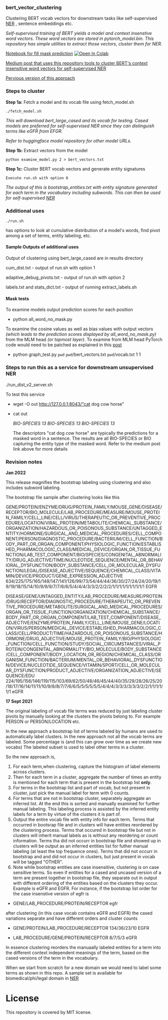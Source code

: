 ### bert_vector_clustering
Clustering  BERT vocab vectors for downstream tasks like self-supervised [NER](https://github.com/ajitrajasekharan/unsupervised_NER.git) , sentence embeddings etc.

_Self-supervised training of BERT yields a model and context insenstive  word vectors. These word vectors are stored in pytorch_model.bin. This repository has simple utilities to extract those vectors, cluster them for NER._

[Notebook for fill mask prediction](https://colab.research.google.com/github/ajitrajasekharan/bert_vector_clustering/blob/master/test_notebook.ipynb)  [![Open In Colab](https://colab.research.google.com/assets/colab-badge.svg)](https://colab.research.google.com/github/ajitrajasekharan/bert_vector_clustering/blob/master/test_notebook.ipynb) 



[Medium post that uses this repository tools to cluster BERT's context insensitive word vectors for self-supervised NER](https://towardsdatascience.com/ssl-could-avoid-supervised-learning-fd049a27cd1b?sk=5ce99b4e052e7c16a64cc2a335f827e8)

[Pervious version of this approach](https://towardsdatascience.com/unsupervised-ner-using-bert-2d7af5f90b8a)


### Steps to cluster

**Step 1a:** Fetch a model and its vocab file using fetch_model.sh
	
	./fetch_model.sh
	

_This will download bert_large_cased and its vocab for testing. Cased models are preferred for self-supervised NER since they can distinguish terms like eGFR from EFGR._
	
_Refer to huggingface model repository for other model URLs._

**Step 1b:** Extract vectors from the model
	
	python examine_model.py 2 > bert_vectors.txt	

**Step 1c:** Cluster BERT vocab vectors and generate entity signatures
	
	Execute run.sh with option 6


_The output of this is bootstrap_entities.txt with entity signature generated for each term in the vocabulary including subwords. This can then be used for self-supervised [NER](https://github.com/ajitrajasekharan/unsupervised_NER.git)_


### Additional uses 

	./run.sh 

has options to look at cumulative distribution of a model's words, find pivot among a set of terms, entity labeling,  etc.

#### Sample Outputs of additional uses

Output of clustering using bert_large_cased are in results directory

cum_dist.txt - output of run.sh with option 1

adaptive_debug_pivots.txt - output of run.sh with option 2

labels.txt and stats_dict.txt - output of running extract_labels.sh

#### Mask tests

To examine models output prediction scores for each position 

- python all_word_no_mask.py

To examine the cosine values as well as bias values with output vectors *(which leads to the prediction scores displayed by all_word_no_mask.py)*  from the MLM head *(or topmost layer)*. To examine from MLM head PyTorch code would need to be patched as explained in this [post](https://towardsdatascience.com/swiss-army-knife-for-unsupervised-task-solving-26f9acf7c023?source=friends_link&sk=6d4bc39010d8026d4bf1a394a90c08f3)

 - python graph_test.py `pwd`  `pwd`/bert_vectors.txt `pwd`/vocab.txt 1 1


### Steps to run this as a service for downstream unsupervised NER

./run_dist_v2_server.sh 

To test this service 

- wget -O out http://127.0.0.1:8043/"cat dog cow horse"

- cat out
  
  *BIO-SPECIES 13 BIO-SPECIES 13 BIO-SPECIES 13*
  
  The descriptors "cat dog cow horse" are typically the predictions for a masked word in a sentence. The results are all BIO-SPECIES or BIO capturing the entity type of the masked word. Refer to the medium post link above for more details





### Revision notes

**Jan 2022**

This release magnifies the bootstrap labeling using clustering and also includes subword labeling.

The bootstrap file sample after clustering looks like this 

GENE/PROTEIN/ENZYME/DRUG/PROTEIN_FAMILY/MOUSE_GENE/DISEASE/RECEPTOR/BIO_MOLECULE/LAB_PROCEDURE/MEASURE/MOUSE_PROTEIN_FAMILY/CELL_LINE/CELL/VIRUS/THERAPEUTIC_OR_PREVENTIVE_PROCEDURE/LOCATION/VIRAL_PROTEIN/METABOLITE/CHEMICAL_SUBSTANCE/ORGANIZATION/HAZARDOUS_OR_POISONOUS_SUBSTANCE/UNTAGGED_ENTITY/HORMONE/SURGICAL_AND_MEDICAL_PROCEDURES/CELL_COMPONENT/PERSON/DIAGNOSTIC_PROCEDURE/BACTERIUM/CELL_FUNCTION/BODY_PART_OR_ORGAN_COMPONENT/PHYSIOLOGIC_FUNCTION/ESTABLISHED_PHARMACOLOGIC_CLASS/MEDICAL_DEVICE/ORGAN_OR_TISSUE_FUNCTION/LAB_TEST_COMPONENT/BIO/SPECIES/CONGENITAL_ABNORMALITY/DRUG_ADJECTIVE/TIME/NUCLEOTIDE_SEQUENCE/MENTAL_OR_BEHAVIORAL_DYSFUNCTION/BODY_SUBSTANCE/CELL_OR_MOLECULAR_DYSFUNCTION/LEGAL/DISEASE_ADJECTIVE/SEQUENCE/CHEMICAL_CLASS/VITAMIN/DEVICE/PRODUCT/GENE_EXPRESSION_ADJECTIVE 634/225/175/165/148/147/141/126/99/73/54/44/44/36/30/27/24/24/20/19/19/19/18/15/14/10/9/9/9/7/7/6/6/5/4/4/4/3/3/2/2/2/2/1/1/1/1/1/1/1/1/1/1 EGFR

DISEASE/GENE/UNTAGGED_ENTITY/LAB_PROCEDURE/MEASURE/PROTEIN/DRUG/RECEPTOR/DIAGNOSTIC_PROCEDURE/THERAPEUTIC_OR_PREVENTIVE_PROCEDURE/METABOLITE/SURGICAL_AND_MEDICAL_PROCEDURES/ORGAN_OR_TISSUE_FUNCTION/ORGANIZATION/CHEMICAL_SUBSTANCE/BODY_PART_OR_ORGAN_COMPONENT/LAB_TEST_COMPONENT/DISEASE_ADJECTIVE/ENZYME/PROTEIN_FAMILY/CELL_LINE/MOUSE_GENE/LOCATION/VIRUS/PERSON/MEDICAL_DEVICE/ESTABLISHED_PHARMACOLOGIC_CLASS/CELL/PRODUCT/TIME/HAZARDOUS_OR_POISONOUS_SUBSTANCE/HORMONE/DRUG_ADJECTIVE/MOUSE_PROTEIN_FAMILY/BIO/PHYSIOLOGIC_FUNCTION/CELL_FUNCTION/STUDY/SOCIAL_CIRCUMSTANCES/VIRAL_PROTEIN/CONGENITAL_ABNORMALITY/BIO_MOLECULE/BODY_SUBSTANCE/CELL_COMPONENT/BODY_LOCATION_OR_REGION/CHEMICAL_CLASS/ORGANISM_FUNCTION/BACTERIUM/MENTAL_OR_BEHAVIORAL_DYSFUNCTION/DEVICE/NUCLEOTIDE_SEQUENCE/VITAMIN/SPORT/CELL_OR_MOLECULAR_DYSFUNCTION/PRODUCT_ADJECTIVE/ORGANIZATION_ADJECTIVE/SEQUENCE/EDU 224/195/156/146/119/115/103/69/62/50/48/46/45/44/40/35/29/28/26/25/20/18/17/16/14/11/11/10/9/8/8/7/7/6/6/5/5/5/5/5/5/4/4/4/3/3/3/3/3/3/2/2/1/1/1/1/1/1 eGFR


**17 Sept 2021**

The original labeling of vocab file terms was reduced by just labeling cluster pivots by manually looking at the clusters the pivots belong to. For example PERSON or PERSON/LOCATION etc.


In the new approach a bootstrap list of terms labeled by humans are used to automatically label clusters.
In the new approach not all the vocab terms are labeled. Some percentage is (and this can grow over time as we create new vocabs)
The labeled subset is used to label other terms in a cluster.

So the new approach is, 
1) For each term,when clustering, capture the histogram of label elements across clusters. 
2) Then for each term in a cluster, aggregate the number of times an entity is mentioned for each term that is present in the bootstrap list **only**.  
3) For terms in the bootstrap list and part of vocab, but not present in cluster, just pick the manual label for term with 0 counts.
4) For terms that are not in bootstrap cluster, separately aggregate an inferred list. At the end this is sorted and manually examined for further manual labeling. This labeling process is assisted by the inferred entity labels for a term by virtue of the clusters it is part of.  
5) Output the entire vocab file with entity info for each term. Terms that occurred in bootsrap file and in clusters will have entities reordered by the clustering process. Terms that occured in bootstrap file but not in clusters will inherit manual labels as is without any reordering or count information. Terms tha did not occurr in bootstrap file and showed up in clusters will be output as an inferred entities list for futher manual labeling (at least the top frequence ones). Terms that did not occurr in bootstrap and and did not occur in clusters, but just present in vocab will be tagged "OTHER".
6) Note while bootstrap entities are case insensitive, clustering is on case sensitive terms. So even if entities for a cased and uncased version of a term are present together in bootstrap file, they separate out in output with different ordering of the entities based on the clusters they occur. Example is eGFR and EGFR.
For instance, if the bootstrap list order for the case insenstive version of egfr is

 - GENE/LAB_PROCEDURE/PROTEIN/RECEPTOR egfr

after clustering (in this case vocab contains eGFR and EGFR) the cased variations separate and have different orders and cluster counts
 - GENE/PROTEIN/LAB_PROCEDURE/RECEPTOR 134/36/23/10 EGFR

 - LAB_PROCEDURE/GENE/PROTEIN/RECEPTOR 8/7/5/3 eGFR

In essence clustering reorders the manuaally labeled entities for a term into the different context independent meanings of the term, based on the cased versions of the term in the vocabulary.


When we start from scratch for a new domain we would need to label some terms as shown in this repo. A sample set is available for biomedical/phi/legal domain in  [NER](https://github.com/ajitrajasekharan/unsupervised_NER.git) 

# License

This repository is covered by MIT license. 
